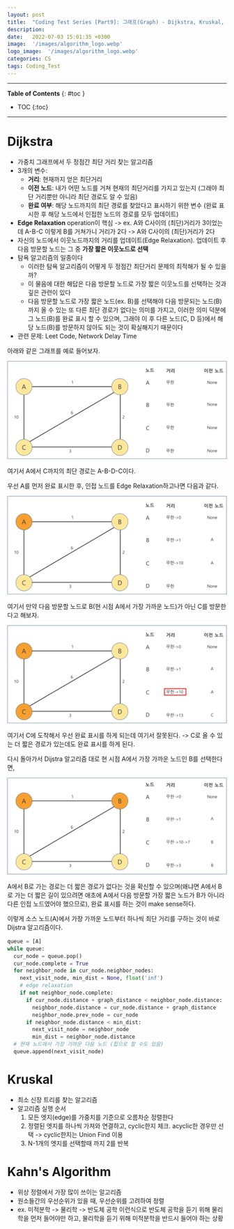 ```yaml
---
layout: post
title:  "Coding Test Series [Part9]: 그래프(Graph) - Dijkstra, Kruskal, Kahn's Algorithm"
description: 
date:   2022-07-03 15:01:35 +0300
image:  '/images/algorithm_logo.webp'
logo_image:  '/images/algorithm_logo.webp'
categories: CS
tags: Coding_Test
---
```

---

**Table of Contents**
{: #toc }
*  TOC
{:toc}

---

# Dijkstra

- 가중치 그래프에서 두 정점간 최단 거리 찾는 알고리즘
- 3개의 변수: 
  - **거리**: 현재까지 얻은 최단거리
  - **이전 노드**: 내가 어떤 노드를 거쳐 현재의 최단거리를 가지고 있는지 (그래야 최단 거리뿐만 아니라 최단 경로도 알 수 있음)
  - **완료 여부**: 해당 노드까지의 최단 경로를 찾았다고 표시하기 위한 변수 (완료 표시한 후 해당 노드에서 인접한 노드의 경로를 모두 업데이트)
- **Edge Relaxation** operation이 핵심 -> ex. A와 C사이의 (최단)거리가 3이었는데 A-B-C 이렇게 B를 거쳐가니 거리가 2다 -> A와 C사이의 (최단)거리가 2다
- 자신의 노드에서 이웃노드까지의 거리를 업데이트(Edge Relaxation). 업데이트 후 다음 방문할 노드는 그 중 **가장 짧은 이웃노드로 선택**
- 탐욕 알고리즘의 일종이다
  - 이러한 탐욕 알고리즘이 어떻게 두 정점간 최단거리 문제의 최적해가 될 수 있을까?
  - 이 물음에 대한 해답은 다음 방문할 노드로 가장 짧은 이웃노드를 선택하는 것과 깊은 관련이 있다
  - 다음 방문할 노드로 가장 짧은 노드(ex. B)를 선택해야 다음 방문되는 노드(B)까지 올 수 있는 또 다른 최단 경로가 없다는 의미를 가지고, 이러한 의미 덕분에 그 노드(B)를 완료 표시 할 수 있으며, 그래야 이 후 다른 노드(C, D 등)에서 해당 노드(B)를 방문하지 않아도 되는 것이 확실해지기 때문이다
- 관련 문제: Leet Code, Network Delay Time

아래와 같은 그래프를 예로 들어보자.  

![](/images/dij_1.png)

여기서 A에서 C까지의 최단 경로는 A-B-D-C이다.  

우선 A를 먼저 완료 표시한 후, 인접 노드를 Edge Relaxation하고나면 다음과 같다.  

![](/images/dij_2.png)

여기서 만약 다음 방문할 노드로 B(현 시점 A에서 가장 가까운 노드)가 아닌 C를 방문한다고 해보자.  

![](/images/dij_3.png)

여기서 C에 도착해서 우선 완료 표시를 하게 되는데 여기서 잘못된다. -> C로 올 수 있는 더 짧은 경로가 있는데도 완료 표시를 하게 된다.  

다시 돌아가서 Dijstra 알고리즘 대로 현 시점 A에서 가장 가까운 노드인 B를 선택한다면, 

![](/images/dij_4.png)

A에서 B로 가는 경로는 더 짧은 경로가 없다는 것을 확신할 수 있으며(왜냐면 A에서 B로 가는 더 짧은 길이 있으려면 애초에 A에서 다음 방문할 가장 짧은 노드가 B가 아니라 다른 인접 노드였어야 했으므로), 완료 표시를 하는 것이 make sense하다.  

이렇게 소스 노드(A)에서 가장 가까운 노드부터 하나씩 최단 거리를 구하는 것이 바로 Dijstra 알고리즘이다.  

```python
queue = [A]
while queue:
  cur_node = queue.pop()
  cur_node.complete = True
  for neighbor_node in cur_node.neighbor_nodes:
    next_visit_node, min_dist = None, float('inf')
    # edge relaxation
    if not neighbor_node.complete:
      if cur_node.distance + graph_distance < neighbor_node.distance:
        neighbor_node.distance = cur_node.distance + graph_distance
        neighbor_node.prev_node = cur_node
      if neighbor_node.distance < min_dist:
        next_visit_node = neighbor_node
        min_dist = neighbor_node.distance
  # 현재 노드에서 가장 가까운 다음 노드 (힙으로 할 수도 있음)
  queue.append(next_visit_node)
```

# Kruskal

- 최소 신장 트리를 찾는 알고리즘
- 알고리즘 실행 순서
  1. 모든 엣지(edge)를 가중치를 기준으로 오름차순 정렬한다
  2. 정렬된 엣지를 하나씩 가져와 연결하고, cyclic한지 체크. acyclic한 경우만 선택 -> cyclic한지는 Union Find 이용
  3. N-1개의 엣지를 선택할때 까지 2를 반복


# Kahn's Algorithm

- 위상 정렬에서 가장 많이 쓰이는 알고리즘
- 원소들간의 우선순위가 있을 때, 우선순위를 고려하여 정렬
- ex. 미적분학 -> 물리학 -> 반도체 공학 이런식으로 반도체 공학을 듣기 위해 물리학을 먼저 들어야만 하고, 물리학을 듣기 위해 미적분학을 반드시 들어야 하는 상황